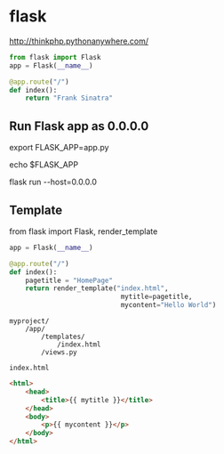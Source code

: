 # flask

http://thinkphp.pythonanywhere.com/

```Python
from flask import Flask
app = Flask(__name__)

@app.route("/")
def index():
    return "Frank Sinatra"
```    

## Run Flask app as 0.0.0.0

export FLASK_APP=app.py

echo $FLASK_APP

flask run --host=0.0.0.0


## Template

from flask import Flask, render_template


```python
app = Flask(__name__)

@app.route("/")
def index():
    pagetitle = "HomePage"
    return render_template("index.html",
                            mytitle=pagetitle,
                            mycontent="Hello World")
```                            

```
myproject/
    /app/
        /templates/
            /index.html
        /views.py
        
index.html
```

```html
<html>
    <head>
        <title>{{ mytitle }}</title>
    </head>
    <body>
        <p>{{ mycontent }}</p>
    </body>
</html>
```
